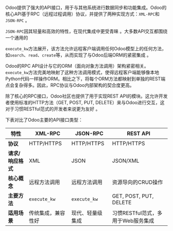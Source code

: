 Odoo提供了强大的API接口，用于与其他系统进行数据同步和功能集成。Odoo的核心API基于RPC（远程过程调用）协议，并提供了两种实现方式：`XML-RPC`和`JSON-RPC` 。  

`JSON-RPC`因其轻量和高效的特性，在现代集成中更受青睐 。大多数API交互都围绕一个通用的  

`execute_kw`方法展开，该方法允许远程客户端调用任何Odoo模型上的任何方法，如`search`、`read`、`create`等，从而实现了与Odoo后端ORM的紧密集成 。  

Odoo的RPC API设计与它的ORM（面向对象方法调用）架构紧密相关。`execute_kw`方法完美地映射了这种方法调用模式，使得远程客户端能够像本地Python代码一样操作ORM。相比之下，将每个ORM方法都映射到单独的REST端点会复杂得多。因此，RPC协议与Odoo内部架构的契合度更高。

除了核心的RPC接口，Odoo社区也提供了用于实现REST API的模块。这允许开发者使用标准的HTTP方法（GET, POST, PUT, DELETE）来与Odoo进行交互，这对于习惯RESTful范式的开发者来说更为友好 。  

下表对比了Odoo主要的API接口类型：

|特性|XML-RPC|JSON-RPC|REST API|
|---|---|---|---|
|**协议**|HTTP/HTTPS|HTTP/HTTPS|HTTP/HTTPS|
|**请求/响应格式**|XML|JSON|JSON/XML|
|**核心概念**|远程方法调用|远程方法调用|资源导向的CRUD操作|
|**主要方法**|`execute_kw`|`execute_kw`|GET, POST, PUT, DELETE|
|**适用场景**|传统集成，兼容性好|现代、轻量级集成|习惯RESTful范式，多用于Web服务集成|

